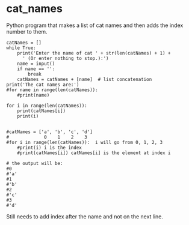 # cat_names
Python program that makes a list of cat names and then adds the index number to them.

```
catNames = []
while True:
    print('Enter the name of cat ' + str(len(catNames) + 1) +
      ' (Or enter nothing to stop.):')
    name = input()
    if name == '':
        break
    catNames = catNames + [name]  # list concatenation
print('The cat names are:')
#for name in range(len(catNames)):
    #print(name)

for i in range(len(catNames)):
    print(catNames[i])
    print(i)


#catNames = ['a', 'b', 'c', 'd']
#             0    1    2    3
#for i in range(len(catNames)):  i will go from 0, 1, 2, 3
    #print(i) i is the index
    #print(catNames[i]) catNames[i] is the element at index i

# the output will be:
#0
#'a'
#1
#'b'
#2
#'c'
#3
#'d'

```
Still needs to add index after the name and not on the next line.
